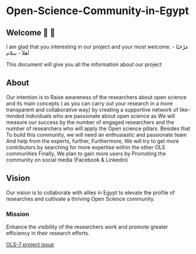 # Open-Science-Community-in-Egypt

## Welcome :mega: :tada:

I am glad that you interesting in our project and your most welcome. 
مَرْحَبًا - أهلاً - سلام

This document will give you all the information about our project


## About
Our intention is to Raise awareness of the researchers about open science and its main concepts ( as you can carry out your research in a more transparent and collaborative way) by creating a supportive network of like-minded individuals who are passionate about open science as We will measure our success by the number of engaged researchers and the number of researchers who will apply the Open science pillars. Besides that To build this community, we will need an enthusiastic and passionate team 
And help from the experts, further, 
Furthermore, We will try to get more contributors by searching for more expertise within the other OLS communities 
Finally, We plan to gain more users by Promoting the community on social media (Facebook & Linkedin)



## Vision
Our vision is to collaborate with allies in Egypt to elevate the profile of researches and cultivate a thriving Open Science community. 

### Mission
Enhance the visibility of the researchers work and promote greater efficiency in their research efforts. 


[ OLS-7 project issue](https://github.com/open-life-science/ols-7/issues/12)
